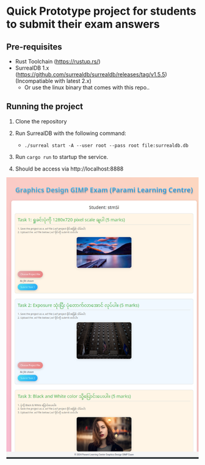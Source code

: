 # Quick Prototype project for students to submit their exam answers

## Pre-requisites
- Rust Toolchain (https://rustup.rs/)
- SurrealDB 1.x (https://github.com/surrealdb/surrealdb/releases/tag/v1.5.5) (Incompatiable with latest 2.x)
  - Or use the linux binary that comes with this repo..

## Running the project
1. Clone the repository
2. Run SurrealDB with the following command:
    - `./surreal start -A --user root --pass root file:surrealdb.db`
3. Run `cargo run` to startup the service.

4. Should be access via http://localhost:8888

![./image.png](./image.png)
